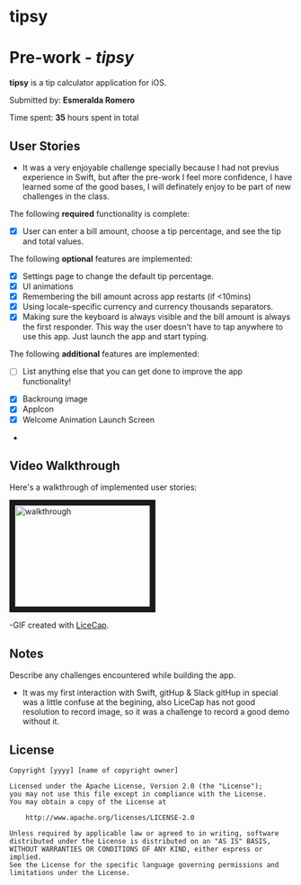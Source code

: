 # tipsy
# Pre-work - *tipsy*

**tipsy** is a tip calculator application for iOS.

Submitted by: **Esmeralda Romero**

Time spent: **35** hours spent in total

## User Stories
  - It was a very enjoyable challenge specially because I had not previus experience in Swift,
    but after the pre-work I feel more confidence, I have learned some of the good bases, 
    I will definately enjoy to be part of new challenges in the class.






The following **required** functionality is complete:
* [x] User can enter a bill amount, choose a tip percentage, and see the tip and total values.

The following **optional** features are implemented:
* [x] Settings page to change the default tip percentage.
* [x] UI animations
* [x] Remembering the bill amount across app restarts (if <10mins)
* [x] Using locale-specific currency and currency thousands separators.
* [x] Making sure the keyboard is always visible and the bill amount is always the first responder. This way the user doesn't have to tap anywhere to use this app. Just launch the app and start typing.

The following **additional** features are implemented:

- [ ] List anything else that you can get done to improve the app functionality!
* [x] Backroung image
* [x] AppIcon
* [x] Welcome Animation Launch Screen
*


## Video Walkthrough 

Here's a walkthrough of implemented user stories:

<a href="http://www.youtube.com/watch?feature=player_embedded&v=wf--CBzIES0
" target="_blank"><img src="http://img.youtube.com/vi/wf--CBzIES0/0.jpg" 
alt="walkthrough" width="240" height="180" border="10" /></a>

-GIF created with [LiceCap](https://youtu.be/wf--CBzIES0/).

## Notes

Describe any challenges encountered while building the app.

-  It was my first interaction with Swift, gitHup & Slack 
   gitHup in special was a little confuse at the begining, 
   also LiceCap has not good resolution to record image, so it was a
   challenge to record a good demo without it.




## License

    Copyright [yyyy] [name of copyright owner]

    Licensed under the Apache License, Version 2.0 (the "License");
    you may not use this file except in compliance with the License.
    You may obtain a copy of the License at

        http://www.apache.org/licenses/LICENSE-2.0

    Unless required by applicable law or agreed to in writing, software
    distributed under the License is distributed on an "AS IS" BASIS,
    WITHOUT WARRANTIES OR CONDITIONS OF ANY KIND, either express or implied.
    See the License for the specific language governing permissions and
    limitations under the License.

